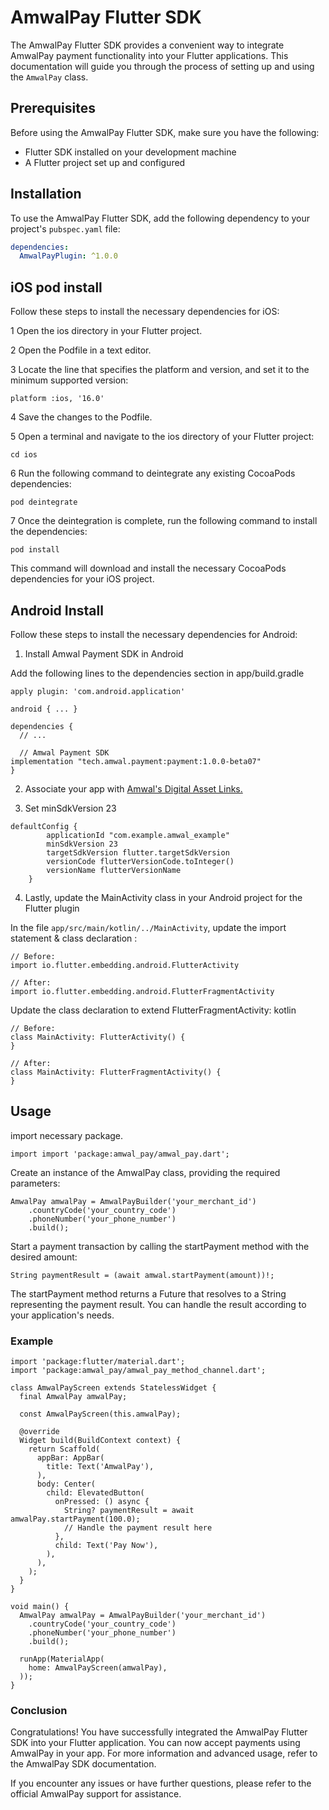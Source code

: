 # AmwalPay Flutter SDK 

The AmwalPay Flutter SDK provides a convenient way to integrate AmwalPay payment functionality into your Flutter applications. This documentation will guide you through the process of setting up and using the `AmwalPay` class.

## Prerequisites

Before using the AmwalPay Flutter SDK, make sure you have the following:

- Flutter SDK installed on your development machine
- A Flutter project set up and configured

## Installation

To use the AmwalPay Flutter SDK, add the following dependency to your project's `pubspec.yaml` file:

```yaml
dependencies:
  AmwalPayPlugin: ^1.0.0
```

## iOS pod install

Follow these steps to install the necessary dependencies for iOS:

1 Open the ios directory in your Flutter project.

2 Open the Podfile in a text editor.

3 Locate the line that specifies the platform and version, and set it to the minimum supported version:

```
platform :ios, '16.0'
```
4 Save the changes to the Podfile.

5 Open a terminal and navigate to the ios directory of your Flutter project:

```
cd ios
```
6 Run the following command to deintegrate any existing CocoaPods dependencies:

```
pod deintegrate
```

7 Once the deintegration is complete, run the following command to install the dependencies:
```
pod install
```

This command will download and install the necessary CocoaPods dependencies for your iOS project.

## Android Install

Follow these steps to install the necessary dependencies for Android:

1. Install Amwal Payment SDK in Android

Add the following lines to the dependencies section in app/build.gradle

```
apply plugin: 'com.android.application'

android { ... }

dependencies {
  // ...

  // Amwal Payment SDK
implementation "tech.amwal.payment:payment:1.0.0-beta07"
}
```

2. Associate your app with [Amwal's Digital Asset Links.](https://docs.amwal.tech/docs/setup)

3. Set minSdkVersion 23

```
defaultConfig {
        applicationId "com.example.amwal_example"
        minSdkVersion 23
        targetSdkVersion flutter.targetSdkVersion
        versionCode flutterVersionCode.toInteger()
        versionName flutterVersionName
    }
```

4. Lastly, update the MainActivity class in your Android project for the Flutter plugin

In the file `app/src/main/kotlin/../MainActivity`, update the import statement & class declaration :


```
// Before:
import io.flutter.embedding.android.FlutterActivity

// After:
import io.flutter.embedding.android.FlutterFragmentActivity
```

Update the class declaration to extend FlutterFragmentActivity:
kotlin

```
// Before:
class MainActivity: FlutterActivity() {
}

// After:
class MainActivity: FlutterFragmentActivity() {
}
```

   
   
## Usage

import necessary package.

```
import import 'package:amwal_pay/amwal_pay.dart';
```
Create an instance of the AmwalPay class, providing the required parameters:

```
AmwalPay amwalPay = AmwalPayBuilder('your_merchant_id')
    .countryCode('your_country_code')
    .phoneNumber('your_phone_number')
    .build();
```

Start a payment transaction by calling the startPayment method with the desired amount:

```
String paymentResult = (await amwal.startPayment(amount))!;
```

The startPayment method returns a Future that resolves to a String representing the payment result. You can handle the result according to your application's needs.

### Example

```
import 'package:flutter/material.dart';
import 'package:amwal_pay/amwal_pay_method_channel.dart';

class AmwalPayScreen extends StatelessWidget {
  final AmwalPay amwalPay;

  const AmwalPayScreen(this.amwalPay);

  @override
  Widget build(BuildContext context) {
    return Scaffold(
      appBar: AppBar(
        title: Text('AmwalPay'),
      ),
      body: Center(
        child: ElevatedButton(
          onPressed: () async {
            String? paymentResult = await amwalPay.startPayment(100.0);
            // Handle the payment result here
          },
          child: Text('Pay Now'),
        ),
      ),
    );
  }
}

void main() {
  AmwalPay amwalPay = AmwalPayBuilder('your_merchant_id')
    .countryCode('your_country_code')
    .phoneNumber('your_phone_number')
    .build();

  runApp(MaterialApp(
    home: AmwalPayScreen(amwalPay),
  ));
}

```

### Conclusion

Congratulations! You have successfully integrated the AmwalPay Flutter SDK into your Flutter application. You can now accept payments using AmwalPay in your app. For more information and advanced usage, refer to the AmwalPay SDK documentation.

If you encounter any issues or have further questions, please refer to the official AmwalPay support for assistance.
